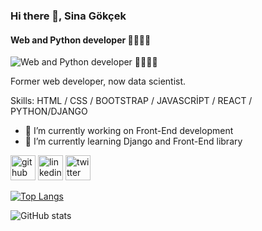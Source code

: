 ### Hi there 👋, Sina Gökçek
#### Web and Python developer 🧑🏻‍💻🐍
![Web and Python developer 🧑🏻‍💻🐍](https://media0.giphy.com/media/iIqmM5tTjmpOB9mpbn/giphy.gif)

Former web developer, now data scientist.

Skills: HTML / CSS / BOOTSTRAP / JAVASCRİPT / REACT / PYTHON/DJANGO

- 🔭 I’m currently working on Front-End development
- 🌱 I’m currently learning Django and Front-End library


[<img src='https://cdn.jsdelivr.net/npm/simple-icons@3.0.1/icons/github.svg' alt='github' height='40'>](https://github.com/DevCenna)  [<img src='https://cdn.jsdelivr.net/npm/simple-icons@3.0.1/icons/linkedin.svg' alt='linkedin' height='40'>](https://www.linkedin.com/in/https://www.linkedin.com/in/sina-g%C3%B6k%C3%A7ek-5abbba25a//)  [<img src='https://cdn.jsdelivr.net/npm/simple-icons@3.0.1/icons/twitter.svg' alt='twitter' height='40'>](https://twitter.com/https://twitter.com/devcenna)  

[![Top Langs](https://github-readme-stats.vercel.app/api/top-langs/?username=DevCenna)](https://github.com/anuraghazra/github-readme-stats)

![GitHub stats](https://github-readme-stats.vercel.app/api?username=DevCenna&show_icons=true)  

